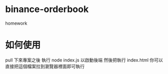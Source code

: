 # binance-orderbook

homework

# 如何使用

pull 下來專案之後
執行
node index.js
以啟動後端
然後把執行 index.html
你可以直接把這個檔案拉到瀏覽器裡面即可執行
